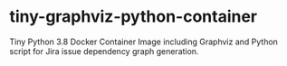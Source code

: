 # tiny-graphviz-python-container

Tiny Python 3.8 Docker Container Image including Graphviz and Python script for Jira issue dependency graph generation.
